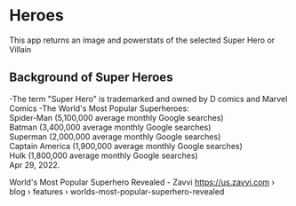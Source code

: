 # Heroes #

This app returns an image and powerstats of the selected Super Hero or Villain

## Background of Super Heroes ##

-The term "Super Hero" is trademarked and owned by D comics and Marvel Comics
-The World's Most Popular Superheroes:  
    Spider-Man (5,100,000 average monthly Google searches)   
    Batman (3,400,000 average monthly Google searches)  
    Superman (2,000,000 average monthly Google searches)  
    Captain America (1,900,000 average monthly Google searches)  
    Hulk (1,800,000 average monthly Google searches)  
    Apr 29, 2022. 

World's Most Popular Superhero Revealed - Zavvi https://us.zavvi.com › blog › features › worlds-most-popular-superhero-revealed  

